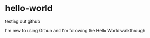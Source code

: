 # hello-world
testing out github

I'm new to using Githun and I'm following the Hello World walkthrough
